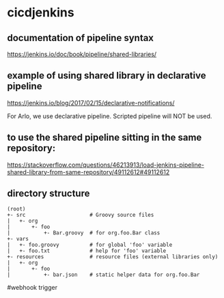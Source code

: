 # cicdjenkins

## documentation of pipeline syntax
https://jenkins.io/doc/book/pipeline/shared-libraries/

## example of using shared library in declarative pipeline
https://jenkins.io/blog/2017/02/15/declarative-notifications/

For Arlo, we use declarative pipeline. Scripted pipeline will NOT be used.

## to use the shared pipeline sitting in the same repository:
https://stackoverflow.com/questions/46213913/load-jenkins-pipeline-shared-library-from-same-repository/49112612#49112612


## directory structure
```
(root)
+- src                     # Groovy source files
|   +- org
|       +- foo
|           +- Bar.groovy  # for org.foo.Bar class
+- vars
|   +- foo.groovy          # for global 'foo' variable
|   +- foo.txt             # help for 'foo' variable
+- resources               # resource files (external libraries only)
|   +- org
|       +- foo
|           +- bar.json    # static helper data for org.foo.Bar
```
#webhook trigger
